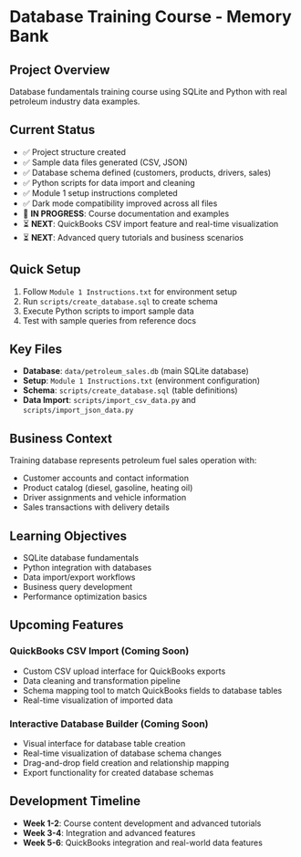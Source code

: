 # Database Training Course - Memory Bank

## Project Overview
Database fundamentals training course using SQLite and Python with real petroleum industry data examples.

## Current Status
- ✅ Project structure created
- ✅ Sample data files generated (CSV, JSON)
- ✅ Database schema defined (customers, products, drivers, sales)
- ✅ Python scripts for data import and cleaning
- ✅ Module 1 setup instructions completed
- ✅ Dark mode compatibility improved across all files
- 🔄 **IN PROGRESS**: Course documentation and examples
- ⏳ **NEXT**: QuickBooks CSV import feature and real-time visualization
- ⏳ **NEXT**: Advanced query tutorials and business scenarios

## Quick Setup
1. Follow `Module 1 Instructions.txt` for environment setup
2. Run `scripts/create_database.sql` to create schema
3. Execute Python scripts to import sample data
4. Test with sample queries from reference docs

## Key Files
- **Database**: `data/petroleum_sales.db` (main SQLite database)
- **Setup**: `Module 1 Instructions.txt` (environment configuration)
- **Schema**: `scripts/create_database.sql` (table definitions)
- **Data Import**: `scripts/import_csv_data.py` and `scripts/import_json_data.py`

## Business Context
Training database represents petroleum fuel sales operation with:
- Customer accounts and contact information
- Product catalog (diesel, gasoline, heating oil)
- Driver assignments and vehicle information
- Sales transactions with delivery details

## Learning Objectives
- SQLite database fundamentals
- Python integration with databases
- Data import/export workflows
- Business query development
- Performance optimization basics

## Upcoming Features
### QuickBooks CSV Import (Coming Soon)
- Custom CSV upload interface for QuickBooks exports
- Data cleaning and transformation pipeline
- Schema mapping tool to match QuickBooks fields to database tables
- Real-time visualization of imported data

### Interactive Database Builder (Coming Soon)
- Visual interface for database table creation
- Real-time visualization of database schema changes
- Drag-and-drop field creation and relationship mapping
- Export functionality for created database schemas

## Development Timeline
- **Week 1-2**: Course content development and advanced tutorials
- **Week 3-4**: Integration and advanced features
- **Week 5-6**: QuickBooks integration and real-world data features